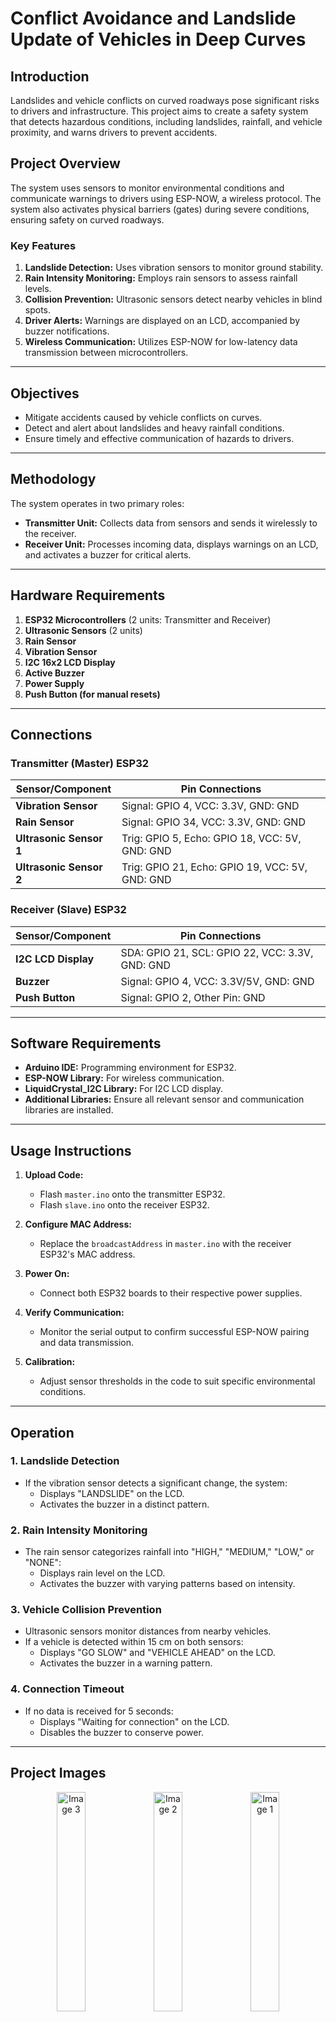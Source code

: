 # Conflict Avoidance and Landslide Update of Vehicles in Deep Curves

## Introduction
Landslides and vehicle conflicts on curved roadways pose significant risks to drivers and infrastructure. This project aims to create a safety system that detects hazardous conditions, including landslides, rainfall, and vehicle proximity, and warns drivers to prevent accidents.

## Project Overview
The system uses sensors to monitor environmental conditions and communicate warnings to drivers using ESP-NOW, a wireless protocol. The system also activates physical barriers (gates) during severe conditions, ensuring safety on curved roadways.

### Key Features
1. **Landslide Detection:** Uses vibration sensors to monitor ground stability.
2. **Rain Intensity Monitoring:** Employs rain sensors to assess rainfall levels.
3. **Collision Prevention:** Ultrasonic sensors detect nearby vehicles in blind spots.
4. **Driver Alerts:** Warnings are displayed on an LCD, accompanied by buzzer notifications.
5. **Wireless Communication:** Utilizes ESP-NOW for low-latency data transmission between microcontrollers.

---

## Objectives
- Mitigate accidents caused by vehicle conflicts on curves.
- Detect and alert about landslides and heavy rainfall conditions.
- Ensure timely and effective communication of hazards to drivers.

---

## Methodology
The system operates in two primary roles:
- **Transmitter Unit:** Collects data from sensors and sends it wirelessly to the receiver.
- **Receiver Unit:** Processes incoming data, displays warnings on an LCD, and activates a buzzer for critical alerts.

---

## Hardware Requirements
1. **ESP32 Microcontrollers** (2 units: Transmitter and Receiver)
2. **Ultrasonic Sensors** (2 units)
3. **Rain Sensor**
4. **Vibration Sensor**
5. **I2C 16x2 LCD Display**
6. **Active Buzzer**
7. **Power Supply**
8. **Push Button (for manual resets)**

---

## Connections

### Transmitter (Master) ESP32
| Sensor/Component        | Pin Connections          |
|--------------------------|--------------------------|
| **Vibration Sensor**     | Signal: GPIO 4, VCC: 3.3V, GND: GND |
| **Rain Sensor**          | Signal: GPIO 34, VCC: 3.3V, GND: GND |
| **Ultrasonic Sensor 1**  | Trig: GPIO 5, Echo: GPIO 18, VCC: 5V, GND: GND |
| **Ultrasonic Sensor 2**  | Trig: GPIO 21, Echo: GPIO 19, VCC: 5V, GND: GND |

### Receiver (Slave) ESP32
| Sensor/Component       | Pin Connections          |
|-------------------------|--------------------------|
| **I2C LCD Display**     | SDA: GPIO 21, SCL: GPIO 22, VCC: 3.3V, GND: GND |
| **Buzzer**              | Signal: GPIO 4, VCC: 3.3V/5V, GND: GND |
| **Push Button**         | Signal: GPIO 2, Other Pin: GND |

---

## Software Requirements
- **Arduino IDE:** Programming environment for ESP32.
- **ESP-NOW Library:** For wireless communication.
- **LiquidCrystal_I2C Library:** For I2C LCD display.
- **Additional Libraries:** Ensure all relevant sensor and communication libraries are installed.

---

## Usage Instructions

1. **Upload Code:**
   - Flash `master.ino` onto the transmitter ESP32.
   - Flash `slave.ino` onto the receiver ESP32.

2. **Configure MAC Address:**
   - Replace the `broadcastAddress` in `master.ino` with the receiver ESP32's MAC address.

3. **Power On:**
   - Connect both ESP32 boards to their respective power supplies.

4. **Verify Communication:**
   - Monitor the serial output to confirm successful ESP-NOW pairing and data transmission.

5. **Calibration:**
   - Adjust sensor thresholds in the code to suit specific environmental conditions.

---

## Operation

### 1. **Landslide Detection**
- If the vibration sensor detects a significant change, the system:
  - Displays "LANDSLIDE" on the LCD.
  - Activates the buzzer in a distinct pattern.

### 2. **Rain Intensity Monitoring**
- The rain sensor categorizes rainfall into "HIGH," "MEDIUM," "LOW," or "NONE":
  - Displays rain level on the LCD.
  - Activates the buzzer with varying patterns based on intensity.

### 3. **Vehicle Collision Prevention**
- Ultrasonic sensors monitor distances from nearby vehicles.
- If a vehicle is detected within 15 cm on both sensors:
  - Displays "GO SLOW" and "VEHICLE AHEAD" on the LCD.
  - Activates the buzzer in a warning pattern.

### 4. **Connection Timeout**
- If no data is received for 5 seconds:
  - Displays "Waiting for connection" on the LCD.
  - Disables the buzzer to conserve power.
 
---
 
## Project Images
<div align="center">
  <img src="https://github.com/user-attachments/assets/692ccf32-b058-4ddf-8323-9f54764f712d" alt="Image 3" width="30%" />
  <img src="https://github.com/user-attachments/assets/b2f93b1d-e695-46d5-8757-a363d183c3f4" alt="Image 2" width="30%" />
  <img src="https://github.com/user-attachments/assets/ca3b9c91-4273-432d-8a6f-7f55d11207bb" alt="Image 1" width="30%" />
</div>

---

## Applications
- **Curved Road Safety:** Enhances driver awareness on sharp curves.
- **Landslide Monitoring:** Provides real-time alerts for potential landslides.
- **Weather Alerts:** Communicates rain intensity and visibility conditions.
- **Traffic Management:** Detects and warns about vehicles ahead.

---

## Future Enhancements
- Integrate GSM/GPRS modules for cloud-based data logging and remote alerts.
- Add solar-powered modules for standalone operation.
- Implement machine learning for advanced landslide prediction.

---

This README provides a complete understanding of the project and ensures ease of setup and deployment for users. If further clarification is needed, feel free to reach out!
